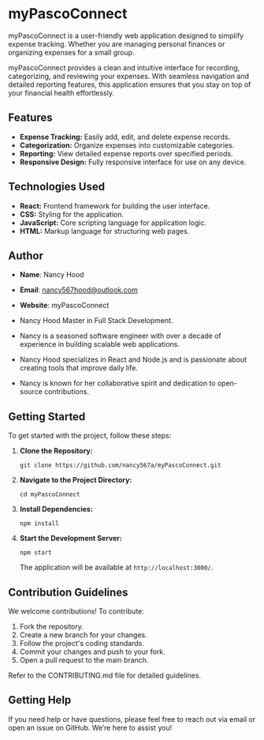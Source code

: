 # myPascoConnect

myPascoConnect is a user-friendly web application designed to simplify expense tracking. Whether you are managing personal finances or organizing expenses for a small group.

myPascoConnect provides a clean and intuitive interface for recording, categorizing, and reviewing your expenses. With seamless navigation and detailed reporting features, this application ensures that you stay on top of your financial health effortlessly.

## Features

- **Expense Tracking:** Easily add, edit, and delete expense records.
- **Categorization:** Organize expenses into customizable categories.
- **Reporting:** View detailed expense reports over specified periods.
- **Responsive Design:** Fully responsive interface for use on any device.

## Technologies Used

- **React:** Frontend framework for building the user interface.
- **CSS:** Styling for the application.
- **JavaScript:** Core scripting language for application logic.
- **HTML:** Markup language for structuring web pages.

## Author

- **Name**: Nancy Hood  
- **Email**: nancy567hood@outlook.com
- **Website**: myPascoConnect

- Nancy Hood Master in Full Stack Development.  
- Nancy is a seasoned software engineer with over a decade of experience in building scalable web applications.
- Nancy Hood specializes in React and Node.js and is passionate about creating tools that improve daily life.
- Nancy is known for her collaborative spirit and dedication to open-source contributions.

## Getting Started

To get started with the project, follow these steps:

1. **Clone the Repository:**
    ```
    git clone https://github.com/nancy567a/myPascoConnect.git
    ```

2. **Navigate to the Project Directory:**
    ```
    cd myPascoConnect
    ```

3. **Install Dependencies:**
    ```
    npm install
    ```

4. **Start the Development Server:**
    ```
    npm start
    ```

    The application will be available at `http://localhost:3000/`.

## Contribution Guidelines

We welcome contributions! To contribute:

1. Fork the repository.
2. Create a new branch for your changes.
3. Follow the project's coding standards.
4. Commit your changes and push to your fork.
5. Open a pull request to the main branch.

Refer to the CONTRIBUTING.md file for detailed guidelines.

## Getting Help

If you need help or have questions, please feel free to reach out via email or open an issue on GitHub. We’re here to assist you!
